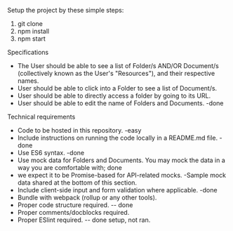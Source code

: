 Setup the project by these simple steps:
1. git clone
2. npm install
3. npm start


Specifications
- The User should be able to see a list of Folder/s AND/OR Document/s (collectively known as the User's "Resources"), and their respective names.
- User should be able to click into a Folder to see a list of Document/s.
- User should be able to directly access a folder by going to its URL.
- User should be able to edit the name of Folders and Documents. -done



Technical requirements
- Code to be hosted in this repository. -easy
- Include instructions on running the code locally in a README.md file. - done
- Use ES6 syntax. -done
- Use mock data for Folders and Documents. You may mock the data in a way you are comfortable with; done
- we expect it to be Promise-based for API-related mocks. -Sample mock data shared at the bottom of this section.
- Include client-side input and form validation where applicable. -done
- Bundle with webpack (rollup or any other tools).
- Proper code structure required. -- done
- Proper comments/docblocks required.
- Proper ESlint required. -- done setup, not ran.